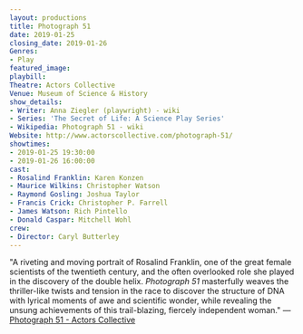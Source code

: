 ```yaml
---
layout: productions
title: Photograph 51
date: 2019-01-25
closing_date: 2019-01-26
Genres: 
- Play
featured_image:
playbill:
Theatre: Actors Collective
Venue: Museum of Science & History
show_details:
- Writer: Anna Ziegler (playwright) - wiki
- Series: 'The Secret of Life: A Science Play Series'
- Wikipedia: Photograph 51 - wiki
Website: http://www.actorscollective.com/photograph-51/
showtimes:
- 2019-01-25 19:30:00
- 2019-01-26 16:00:00
cast:
- Rosalind Franklin: Karen Konzen
- Maurice Wilkins: Christopher Watson
- Raymond Gosling: Joshua Taylor
- Francis Crick: Christopher P. Farrell
- James Watson: Rich Pintello
- Donald Caspar: Mitchell Wohl
crew:
- Director: Caryl Butterley
---
```

"A riveting and moving portrait of Rosalind Franklin, one of the great female scientists of the twentieth century, and the often overlooked role she played in the discovery of the double helix. *Photograph 51* masterfully weaves the thriller-like twists and tension in the race to discover the structure of DNA with lyrical moments of awe and scientific wonder, while revealing the unsung achievements of this trail-blazing, fiercely independent woman." — [Photograph 51 - Actors Collective](http://www.actorscollective.com/photograph-51/)

